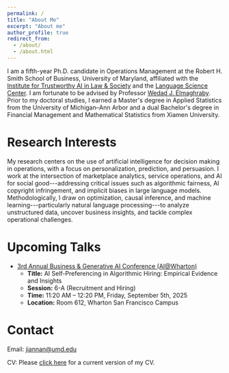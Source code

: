 ```yaml
---
permalink: /
title: "About Me"
excerpt: "About me"
author_profile: true
redirect_from: 
  - /about/
  - /about.html
---
```


I am a fifth-year Ph.D. candidate in Operations Management at the Robert H. Smith School of Business, University of Maryland, affiliated with the [Institute for Trustworthy AI in Law & Society](https://www.trails.umd.edu) and the [Language Science Center](https://languagescience.umd.edu). 
I am fortunate to be advised by Professor [Wedad J. Elmaghraby](https://www.rhsmith.umd.edu/directory/wedad-j-elmaghraby). Prior to my doctoral studies, I earned a Master's degree in Applied Statistics from the University of Michigan–Ann Arbor and a dual Bachelor's degree in Financial Management and Mathematical Statistics from Xiamen University.

Research Interests
======
My research centers on the use of artificial intelligence for decision making in operations, with a focus on personalization, prediction, and persuasion. I work at the intersection of marketplace analytics, service operations, and AI for social good---addressing critical issues such as algorithmic fairness, AI copyright infringement, and implicit biases in large language models. Methodologically, I draw on optimization, causal inference, and machine learning---particularly natural language processing---to analyze unstructured data, uncover business insights, and tackle complex operational challenges.

Upcoming Talks
======
* [3rd Annual Business & Generative AI Conference (AI@Wharton)](https://ai.wharton.upenn.edu/business-generative-ai-conference-2025/agenda/)
  - **Title:** AI Self-Preferencing in Algorithmic Hiring: Empirical Evidence and Insights
  - **Session:** 6-A (Recruitment and Hiring)
  - **Time:** 11:20 AM – 12:20 PM, Friday, September 5th, 2025 
  - **Location:** Room 612, Wharton San Francisco Campus

<!-- Recent News
======
<!-- * June 30, 2025: One project is accepted at the 3rd Annual Business & Generative AI Conference (AI@Wharton) 2025.  -->

<!-- * May 30, 2025: Our project received a $10,000 Smith Internal Grant!

* April 24, 2025: One paper is accepted at ICAIL 2025!

* March 6, 2025: Our student chapter hosted the 3rd Smith DOIT Doctoral Consortium!

* October 16. 2024: Our student chapter received the 2024 INFORMS Student Chapter Annual Award - Cum Laude!

* March 26. 2024: Our project received the Faculty-Student Research Award (FSRA, $15,000) from the Graduate School! -->

<!-- * Mar 15. 2024: We hosted the 2nd Smith DOIT Doctoral Consortium! -->

<!-- * Oct 16. 2023: Our student chapter received the 2023 INFORMS Student Chapter Annual Award - Honorable Mention! -->

<!-- * Oct 7. 2023: One paper is accepted at EMNLP 2023! -->

<!-- * Oct 16. 2023: I presented my paper at INFORMS 2023, Phenoix, AZ.


* Sept 7. 2023: I attended 2023 Purdue Operations Symposium. 

* Sept 6. 2023: I passed my comprehensive exam!

* Aug 28. 2023: I received a Jacob K. Goldhaber Travel Grant from the Graduate School to attend INFORMS 2023.

* June 11. 2023: I attended the Behavioral Operations Management Summer Institute hosted by Harvard Business School.

* May 24. 2023: I presented my paper at POMS Conference Florida Orlando, 2023.

* April 25. 2023: Our student chapter application was approved by INFORMS!

* Feb 17. 2023: I organized 1st Smith DOIT Doctoral Consortium.

* Aug 26. 2022: I gave a poster presentation at YinzOR 2022 held by Carnegie Mellon University! -->

Contact
======
Email: [jiannan@umd.edu](mailto:jiannan@umd.edu)

CV: Please [click here](https://www.dropbox.com/scl/fi/mnem9x1qs3t7wuz84oy50/Jiannan_CV_08_25.pdf?rlkey=9vbaonbtrj1jnsuzcmp1b7jny&st=wbihqb9p&dl=0) for a current version of my CV.